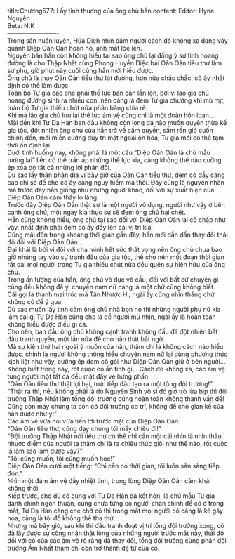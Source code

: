 title:Chương577: Lấy tình thương của ông chủ hắn
content:
Editor: Hyna Nguyễn<br>Beta: N.K<br>————————-<br>Trong sân huấn luyện, Hứa Dịch nhìn đám người cách đó không xa đang vây quanh Diệp Oản Oản hoan hô, ánh mắt lóe lên.<br>Nguyên bản hắn còn không hiểu tại sao ông chủ lại đồng ý sự tình hoang đường là cho Thập Nhất cùng Phong Huyền Diệc bái Oản Oản tiểu thư làm sư phụ, giờ phút này cuối cùng hắn mới hiểu được.<br>Ông chủ là thay Oản Oản tiểu thư lót đường, hơn nữa chắc chắc, cô ấy nhất định có thể làm được.<br>Toàn bộ Tư gia các phe phái thế lực bàn căn lẫn lộn, bởi vì lão gia chủ hoang đường sinh ra nhiều con, nên càng là đem Tư gia chướng khí mù mịt, toàn bộ Tư gia thiếu chút nữa phân băng chia rẽ.<br>Khi mà lão gia chủ lưu lại thế lực ám vệ cũng chỉ là một đoàn hỗn loạn…<br>Mãi đến khi Tư Dạ Hàn ban đầu không còn lòng dạ nào muốn quyền thừa kế gia tộc, đột nhiên ông chủ của hắn trở về cầm quyền, sấm rền gió cuốn chỉnh đốn, mới miễn cưỡng duy trì mặt ngoài ôn hòa, Tư gia mới có thể tạm thời ổn định lại.<br>Dưới tình huống này, không phải là một câu “Diệp Oản Oản là chủ mẫu tương lai” liền có thể trấn áp những thế lực kia, càng không thể nào cưỡng ép xóa bỏ tất cả những lời phản đối.<br>Dù sao lấy thân phận địa vị bây giờ của Oản Oản tiểu thư, đem cô đẩy càng cao chỉ sẽ để cho cô ấy càng nguy hiểm mà thôi. Đây cũng là nguyên nhân mà trước đây hắn giống như những người khác, đối với sự xuất hiện của Diệp Oản Oản cảm thấy lo lắng.<br>Trước đây Diệp Oản Oản thật sự là một người vô dụng, người như vậy ở bên cạnh ông chủ, một ngày kia thực sự sẽ đem ông chủ hại chết.<br>Hắn cũng không hiểu, ông chủ tại sao đối với Diệp Oản Oản lại cố chấp như vậy, nhất định phải đem cô ấy đẩy lên cái vị trí kia.<br>Cũng mãi đến trong khoảng thời gian gần đây, hắn mới dần dần thay đổi thái độ đối với Diệp Oản Oản…<br>Đại khái là bởi vì đối với cha mình hết sức thất vọng nên ông chủ chưa bao giờ nhúng tay vào sự tranh đấu của gia tộc, thế cho nên một đoạn thời gian rất dài mọi người trong Tư gia thiếu chút nữa đều quên sự hiện hữu của ông chủ.<br>Trong ấn tượng của hắn, ông chủ vô dục vô cầu, đối với bất cứ chuyện gì cũng đều không để ý, chuyện nam nữ càng là một chữ cũng không biết.<br>Cái gọi là thanh mai trúc mã Tần Nhược Hi, ngài ấy cũng nhìn thẳng chứ không có để ý qua.<br>Dù sao muốn lấy tình cảm ông chủ nhà bọn họ thì những người phụ nữ kia làm cái gì Tư Dạ Hàn cũng cho là để người mù nhìn, ngài ấy là hoàn toàn không hiểu được điều gì cả.<br>Cho nên, ban đầu ông chủ không cạnh tranh không đấu đá đột nhiên bắt đầu tranh quyền, một lần nữa để cho hắn thật bất ngờ.<br>Mà sự kiện thứ hai ngoài ý muốn của hắn, thậm chí là không cách nào hiểu được, chính là người không thông hiểu chuyện nam nữ lại dùng phương thức kịch liệt như vậy, cưỡng ép đem cô gái như Diệp Oản Oản giữ ở bên người…<br>Không biết trong này, rốt cuộc có ẩn tình gì… Cách đó không xa, các ám vệ từng người một tất cả đều mặt đầy vẻ hưng phấn.<br>“Oản Oản tiểu thư thật lợi hại, trực tiếp đào tạo ra một tổng đội trưởng!”<br>“Thật ra thì, nếu không phải là do Nguyên Sinh vô sỉ đó giở trò lừa bịp thì đội trưởng Thập Nhất làm tổng đội trưởng cũng hoàn toàn không thành vấn đề! Cũng còn may chúng ta còn có đội trưởng cơ trí, không để cho gian kế của hắn được như ý!”<br>Các ám vệ vừa nói vừa tiến tới trước mặt của Diệp Oản Oản.<br>“Oản Oản tiểu thư, cũng dạy chúng tôi mấy chiêu đi!”<br>“Đội trưởng Thập Nhất nói tiểu thư có thể chỉ cần một cái nhìn là nhìn thấu nhược điểm của người ta thậm chí là ra chiêu thức giỏi như thế nào, rốt cuộc là làm sao làm được vậy?”<br>“Tôi cũng muốn, tôi cũng muốn học!”<br>Diệp Oản Oản cười một tiếng: “Chỉ cần có thời gian, tôi luôn sẵn sàng tiếp đón.”<br>Nhìn một đám ám vệ đầy nhiệt tình, trong lòng Diệp Oản Oản cảm khái không thôi.<br>Kiếp trước, cho dù cô cùng với Tư Dạ Hàn đã kết hôn, là chủ mẫu Tư gia danh chính ngôn thuận, cũng chưa từng có người chân chính để cô ở trong mắt, Tư Dạ Hàn càng che chở cô thì trong mắt mọi người cô càng là kẻ gây họa, càng là tội đồ không thể tha thứ…<br>Nhưng mà bây giờ, sau khi thi đấu tranh đoạt vị trí tổng đội trưởng xong, cô đã lấy được sự công nhận thật lòng của những người trước mắt này, thái độ đối với cô của các ám vệ rõ ràng đã thay đổi, tổng đội trưởng cùng phân đội trưởng Ám Nhất thậm chí còn trở thành đệ tử của cô.